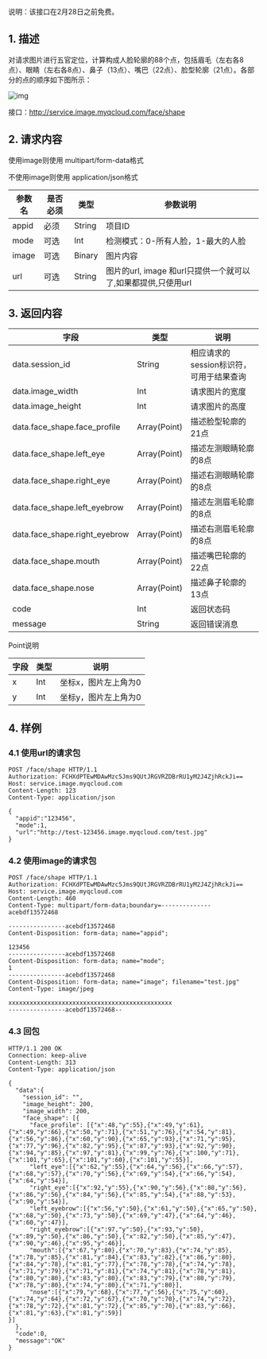 说明：该接口在2月28日之前免费。

## 1. 描述

对请求图片进行五官定位，计算构成人脸轮廓的88个点，包括眉毛（左右各8点）、眼睛（左右各8点）、鼻子（13点）、嘴巴（22点）、脸型轮廓（21点）。各部分的点的顺序如下图所示：

![img](http://imgcache.tce.fsphere.cn/image/mc.qcloudimg.com/static/img/1189505d0f91066bc985b0ec6d99749d/image.png)

 接口：http://service.image.myqcloud.com/face/shape

## 2. 请求内容

使用image则使用 multipart/form-data格式

不使用image则使用 application/json格式

| **参数名** | 是否必须 | 类型     | 参数说明                                     |
| ------- | ---- | ------ | ---------------------------------------- |
| appid   | 必须   | String | 项目ID                                     |
| mode    | 可选   | Int    | 检测模式：0-所有人脸，1-最大的人脸                      |
| image   | 可选   | Binary | 图片内容                                     |
| url     | 可选   | String | 图片的url, image 和url只提供一个就可以了,如果都提供,只使用url |

## 3. 返回内容

| 字段                            | 类型           | 说明                      |
| ----------------------------- | ------------ | ----------------------- |
| data.session_id               | String       | 相应请求的session标识符，可用于结果查询 |
| data.image_width              | Int          | 请求图片的宽度                 |
| data.image_height             | Int          | 请求图片的高度                 |
| data.face_shape.face_profile  | Array(Point) | 描述脸型轮廓的21点              |
| data.face_shape.left_eye      | Array(Point) | 描述左测眼睛轮廓的8点             |
| data.face_shape.right_eye     | Array(Point) | 描述右测眼睛轮廓的8点             |
| data.face_shape.left_eyebrow  | Array(Point) | 描述左测眉毛轮廓的8点             |
| data.face_shape.right_eyebrow | Array(Point) | 描述右测眉毛轮廓的8点             |
| data.face_shape.mouth         | Array(Point) | 描述嘴巴轮廓的22点              |
| data.face_shape.nose          | Array(Point) | 描述鼻子轮廓的13点              |
| code                          | Int          | 返回状态码                   |
| message                       | String       | 返回错误消息                  |

Point说明

| 字段   | 类型   | 说明          |
| ---- | ---- | ----------- |
| x    | Int  | 坐标x，图片左上角为0 |
| y    | Int  | 坐标y，图片左上角为0 |

## 4. 样例

### 4.1 使用url的请求包

```
POST /face/shape HTTP/1.1
Authorization: FCHXdPTEwMDAwMzc5Jms9QUtJRGVRZDBrRU1yM2J4ZjhRckJi==
Host: service.image.myqcloud.com
Content-Length: 123
Content-Type: application/json

{
  "appid":"123456",
  "mode":1,
  "url":"http://test-123456.image.myqcloud.com/test.jpg"
}
```

### 4.2 使用image的请求包

```
POST /face/shape HTTP/1.1
Authorization: FCHXdPTEwMDAwMzc5Jms9QUtJRGVRZDBrRU1yM2J4ZjhRckJi==
Host: service.image.myqcloud.com
Content-Length: 460
Content-Type: multipart/form-data;boundary=--------------acebdf13572468

----------------acebdf13572468
Content-Disposition: form-data; name="appid";

123456
----------------acebdf13572468
Content-Disposition: form-data; name="mode";
1
----------------acebdf13572468
Content-Disposition: form-data; name="image"; filename="test.jpg"
Content-Type: image/jpeg

xxxxxxxxxxxxxxxxxxxxxxxxxxxxxxxxxxxxxxxxxxxxxx
----------------acebdf13572468--
```

### 4.3 回包

```
HTTP/1.1 200 OK
Connection: keep-alive
Content-Length: 313
Content-Type: application/json

{
  "data":{
    "session_id": "",
    "image_height": 200,
    "image_width": 200,
    "face_shape": [{
      "face_profile": [{"x":48,"y":55},{"x":49,"y":61},{"x":49,"y":66},{"x":50,"y":71},{"x":51,"y":76},{"x":54,"y":81},{"x":56,"y":86},{"x":60,"y":90},{"x":65,"y":93},{"x":71,"y":95},{"x":77,"y":96},{"x":82,"y":95},{"x":87,"y":93},{"x":92,"y":90},{"x":94,"y":85},{"x":97,"y":81},{"x":99,"y":76},{"x":100,"y":71},{"x":101,"y":65},{"x":101,"y":60},{"x":101,"y":55}], 
      "left_eye":[{"x":62,"y":55},{"x":64,"y":56},{"x":66,"y":57},{"x":68,"y":57},{"x":70,"y":56},{"x":69,"y":54},{"x":66,"y":54},{"x":64,"y":54}], 
      "right_eye":[{"x":92,"y":55},{"x":90,"y":56},{"x":88,"y":56},{"x":86,"y":56},{"x":84,"y":56},{"x":85,"y":54},{"x":88,"y":53},{"x":90,"y":54}],
      "left_eyebrow":[{"x":56,"y":50},{"x":61,"y":50},{"x":65,"y":50},{"x":68,"y":50},{"x":73,"y":50},{"x":69,"y":47},{"x":64,"y":46},{"x":60,"y":47}],  
      "right_eyebrow":[{"x":97,"y":50},{"x":93,"y":50},{"x":89,"y":50},{"x":86,"y":50},{"x":82,"y":50},{"x":85,"y":47},{"x":90,"y":46},{"x":95,"y":46}],
      "mouth":[{"x":67,"y":80},{"x":70,"y":83},{"x":74,"y":85},{"x":78,"y":85},{"x":81,"y":84},{"x":83,"y":82},{"x":86,"y":80},{"x":84,"y":78},{"x":81,"y":77},{"x":78,"y":78},{"x":74,"y":78},{"x":71,"y":79},{"x":71,"y":81},{"x":74,"y":81},{"x":78,"y":81},{"x":80,"y":80},{"x":83,"y":80},{"x":83,"y":79},{"x":80,"y":79},{"x":78,"y":80},{"x":74,"y":80},{"x":71,"y":80}],
      "nose":[{"x":79,"y":68},{"x":77,"y":56},{"x":75,"y":60},{"x":74,"y":64},{"x":72,"y":67},{"x":70,"y":70},{"x":74,"y":72},{"x":78,"y":72},{"x":81,"y":72},{"x":85,"y":70},{"x":83,"y":66},{"x":81,"y":63},{"x":81,"y":59}]
}]
  },
  "code":0,
  "message":"OK"
}
```